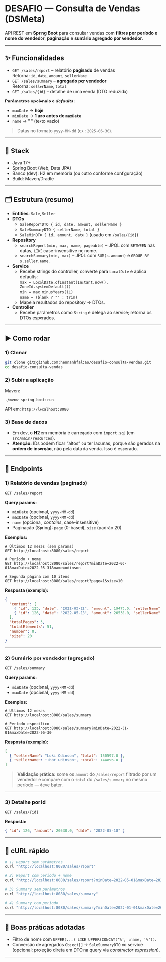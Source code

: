 # DESAFIO — Consulta de Vendas (DSMeta)

API REST em **Spring Boot** para consultar vendas com **filtros por período e nome do vendedor**, **paginação** e **sumário agregado por vendedor**.

---

## ✨ Funcionalidades

- `GET /sales/report` – relatório **paginado** de vendas  
  Retorna: `id`, `date`, `amount`, `sellerName`
- `GET /sales/summary` – **agregado por vendedor**  
  Retorna: `sellerName`, `total`
- `GET /sales/{id}` – detalhe de uma venda (DTO reduzido)

**Parâmetros opcionais e *defaults*:**
- `maxDate` → **hoje**
- `minDate` → **1 ano antes de `maxDate`**
- `name` → **""** (texto vazio)

> Datas no formato `yyyy-MM-dd` (ex.: `2025-06-30`).

---

## 🧱 Stack

- Java 17+
- Spring Boot (Web, Data JPA)
- Banco (dev): H2 em memória (ou outro conforme configuração)
- Build: Maven/Gradle

---

## 🗂️ Estrutura (resumo)

- **Entities**: `Sale`, `Seller`
- **DTOs**
  - `SaleReportDTO { id, date, amount, sellerName }`
  - `SaleSummaryDTO { sellerName, total }`
  - `SaleMinDTO { id, amount, date }` (usado em `/sales/{id}`)
- **Repository**
  - `searchReport(min, max, name, pageable)` – JPQL com `BETWEEN` nas datas, `LIKE` case-insensitive no nome.
  - `searchSummary(min, max)` – JPQL com `SUM(s.amount)` e `GROUP BY s.seller.name`.
- **Service**
  - Recebe strings do controller, converte para `LocalDate` e aplica defaults:  
    `max = LocalDate.ofInstant(Instant.now(), ZoneId.systemDefault())`  
    `min = max.minusYears(1L)`  
    `name = (blank ? "" : trim)`
  - Mapeia resultados do repository → DTOs.
- **Controller**
  - Recebe parâmetros como `String` e delega ao service; retorna os DTOs esperados.

---

## ▶️ Como rodar

### 1) Clonar
```bash
git clone git@github.com:hennanhfalcao/desafio-consulta-vendas.git
cd desafio-consulta-vendas
```

### 2) Subir a aplicação
Maven:
```bash
./mvnw spring-boot:run
```

API em: `http://localhost:8080`

### 3) Base de dados
- Em dev, o **H2** em memória é carregado com `import.sql` (em `src/main/resources`).
- **Atenção:** IDs podem ficar “altos” ou ter lacunas, porque são gerados na **ordem de inserção**, não pela data da venda. Isso é esperado.

---

## 🔗 Endpoints

### 1) Relatório de vendas (paginado)
```
GET /sales/report
```

**Query params:**
- `minDate` (opcional, `yyyy-MM-dd`)
- `maxDate` (opcional, `yyyy-MM-dd`)
- `name` (opcional, *contains*, case-insensitive)
- Paginação (Spring): `page` (0-based), `size` (padrão 20)

**Exemplos:**
```http
# Últimos 12 meses (sem params)
GET http://localhost:8080/sales/report

# Período + nome
GET http://localhost:8080/sales/report?minDate=2022-05-01&maxDate=2022-05-31&name=odinson

# Segunda página com 10 itens
GET http://localhost:8080/sales/report?page=1&size=10
```

**Resposta (exemplo):**
```json
{
  "content": [
    { "id": 125, "date": "2022-05-22", "amount": 19476.0, "sellerName": "Loki Odinson" },
    { "id": 126, "date": "2022-05-18", "amount": 20530.0, "sellerName": "Thor Odinson" }
  ],
  "totalPages": 3,
  "totalElements": 51,
  "number": 0,
  "size": 20
}
```
---

### 2) Sumário por vendedor (agregado)
```
GET /sales/summary
```

**Query params:**
- `minDate` (opcional, `yyyy-MM-dd`)
- `maxDate` (opcional, `yyyy-MM-dd`)

**Exemplos:**
```http
# Últimos 12 meses
GET http://localhost:8080/sales/summary

# Período específico
GET http://localhost:8080/sales/summary?minDate=2022-01-01&maxDate=2022-06-30
```

**Resposta (exemplo):**
```json
[
  { "sellerName": "Loki Odinson", "total": 150597.0 },
  { "sellerName": "Thor Odinson", "total": 144896.0 }
]
```

> **Validação prática:** some os `amount` do `/sales/report` filtrado por um vendedor e compare com o `total` do `/sales/summary` no mesmo período — deve bater.

---

### 3) Detalhe por id
```
GET /sales/{id}
```
**Resposta:**
```json
{ "id": 126, "amount": 20530.0, "date": "2022-05-18" }
```

---

## 🧪 cURL rápido

```bash
# 1) Report sem parâmetros
curl "http://localhost:8080/sales/report"

# 2) Report com período + nome
curl "http://localhost:8080/sales/report?minDate=2022-05-01&maxDate=2022-05-31&name=odinson"

# 3) Summary sem parâmetros
curl "http://localhost:8080/sales/summary"

# 4) Summary com período
curl "http://localhost:8080/sales/summary?minDate=2022-01-01&maxDate=2022-06-30"
```

---

## 🔧 Boas práticas adotadas

- Filtro de nome com `UPPER(...) LIKE UPPER(CONCAT('%', :name, '%'))`.
- Conversão de agregados `Object[]` → `SaleSummaryDTO` no service  
  (opcional: projeção direta em DTO na query via *constructor expression*).

---
